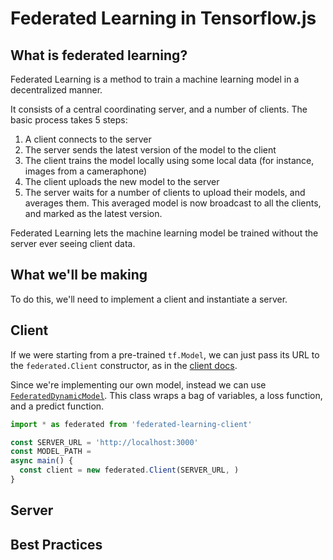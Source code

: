 # Federated Learning in Tensorflow.js

## What is federated learning?

Federated Learning is a method to train a machine learning model in a decentralized manner.

It consists of a central coordinating server, and a number of clients. The basic process takes 5 steps:

1. A client connects to the server
2. The server sends the latest version of the model to the client
3. The client trains the model locally using some local data (for instance, images from a cameraphone)
4. The client uploads the new model to the server
5. The server waits for a number of clients to upload their models, and averages them. This averaged model is now broadcast to all the clients, and marked as the latest version.

Federated Learning lets the machine learning model be trained without the server ever seeing client data.

## What we'll be making

To do this, we'll need to implement a client and instantiate a server.

## Client


If we were starting from a pre-trained `tf.Model`, we can just pass its URL to the `federated.Client` constructor, as in the [client docs](src/client/README.md).

Since we're implementing our own model, instead we can use [`FederatedDynamicModel`](src/client/common.ts#L311). This class wraps a bag of variables, a loss function, and a predict function.

```js
import * as federated from 'federated-learning-client'

const SERVER_URL = 'http://localhost:3000'
const MODEL_PATH =
async main() {
  const client = new federated.Client(SERVER_URL, )
}

```

## Server

## Best Practices
